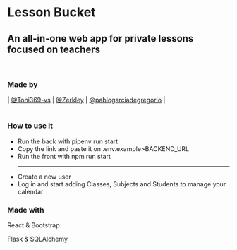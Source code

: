 <h1>Lesson Bucket</h1>
<h2>An all-in-one web app for private lessons focused on teachers</h2>
<br>
<h3>Made by </h3>
|
<a href="https://github.com/Toni369-vs">@Toni369-vs</a> |
<a href="https://github.com/Zerkley">@Zerkley</a> |
<a href="https://github.com/pablogarciadegregorio">@pablogarciadegregorio</a> |
<br>
<br>
<h3>How to use it</h3>
<ul>
  <li>Run the back with pipenv run start</li>
  <li>Copy the link and paste it on .env.example>BACKEND_URL</li>
  <li>Run the front with npm run start</li>
  <hr>
  <li>Create a new user</li>
  <li>Log in and start adding Classes, Subjects and Students to manage your calendar</li>
  
</ul>

<h3>Made with </h3>
<p>React & Bootstrap</p>
<p>Flask & SQLAlchemy</p>
